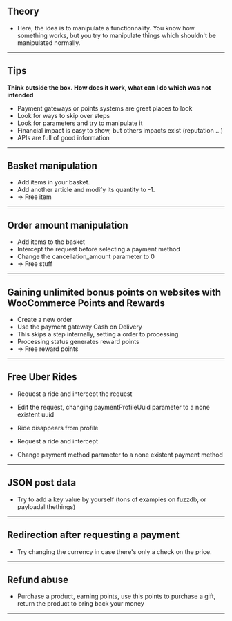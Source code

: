 ## Theory

- Here, the idea is to manipulate a functionnality. You know how something works, but you try to manipulate things which shouldn't be manipulated normally.

---

## Tips

**Think outside the box. How does it work, what can I do which was not intended**
- Payment gateways or points systems are great places to look
- Look for ways to skip over steps
- Look for parameters and try to manipulate it
- Financial impact is easy to show, but others impacts exist (reputation ...)
- APIs are full of good information

---

## Basket manipulation

- Add items in your basket.
- Add another article and modify its quantity to -1.
- => Free item

---

## Order amount manipulation

- Add items to the basket
- Intercept the request before selecting a payment method
- Change the cancellation_amount parameter to 0
- => Free stuff

---

## Gaining unlimited bonus points on websites with WooCommerce Points and Rewards

- Create a new order
- Use the payment gateway Cash on Delivery
- This skips a step internally, setting a order to processing
- Processing status generates reward points
- => Free reward points

---

## Free Uber Rides

- Request a ride and intercept the request
- Edit the request, changing paymentProfileUuid parameter to a none existent uuid
- Ride disappears from profile

- Request a ride and intercept
- Change payment method parameter to a none existent payment method

---

## JSON post data

- Try to add a key value by yourself (tons of examples on fuzzdb, or payloadallthethings)

---

## Redirection after requesting a payment

- Try changing the currency in case there's only a check on the price.

---

## Refund abuse

- Purchase a product, earning points, use this points to purchase a gift, return the product to bring back your money

---



